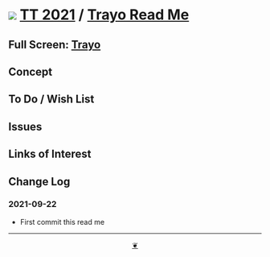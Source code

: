 # [![](https://pushme-pullyou.github.io/tootoo-2021/lib/assets/icons/mark-github.svg )](https://github.com/pushme-pullyou/tootoo-2021/ "Source code on GitHub" ) [TT 2021]( https://pushme-pullyou.github.io/tootoo-2021/ "Home page" ) / [Trayo Read Me]( https://pushme-pullyou.github.io/tootoo-2021/#apps/trayo/README.md)


<!--@@@
<div class=iframe-resize ><iframe src=https://pushme-pullyou.github.io/tootoo-2021/apps/trayo/ height=100% width=100% ></iframe></div>
_"Trayo" in a resizable window. One finger to rotate. Two to zoom._
@@@-->

## Full Screen: [Trayo]( https://pushme-pullyou.github.io/tootoo-2021/apps/trayo/ )


## Concept


## To Do / Wish List


## Issues


## Links of Interest


## Change Log


### 2021-09-22

* First commit this read me


***

<center title="Hello! Click me to go up to the top" ><a class=aDingbat href=javascript:window.scrollTo(0,0);> ❦ </a></center>
